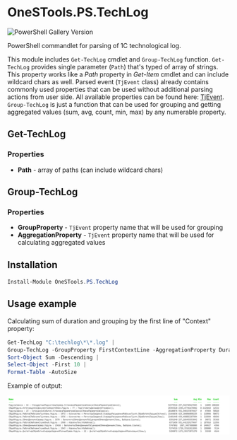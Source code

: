 # OneSTools.PS.TechLog

![PowerShell Gallery Version](https://img.shields.io/powershellgallery/v/OneSTools.PS.TechLog?style=plastic)

PowerShell commandlet for parsing of 1C technological log.  

This module includes `Get-TechLog` cmdlet and `Group-TechLog` function. `Get-TechLog` provides single parameter (`Path`) that's typed of array of strings. This property works like a *Path* property in *Get-Item* cmdlet and can include wildcard chars as well. Parsed event (`TjEvent` class) already contains commonly used properties that can be used without additional parsing actions from user side. All available properties can be found here: [TjEvent](https://github.com/akpaevj/OneSTools.PS.TechLog/blob/master/TjEvent.cs). `Group-TechLog` is just a function that can be used for grouping and getting aggregated values (sum, avg, count, min, max) by any numerable property.

## Get-TechLog
### Properties
- **Path** - array of paths (can include wildcard chars)

## Group-TechLog
### Properties
- **GroupProperty** - `TjEvent` property name that will be used for grouping  
- **AggregationProperty** - `TjEvent` property name that will be used for calculating aggregated values

## Installation

```powershell
Install-Module OneSTools.PS.TechLog
```

## Usage example
Calculating sum of duration and grouping by the first line of "Context" property:
```powershell
Get-TechLog "C:\techlog\*\*.log" |
Group-TechLog -GroupProperty FirstContextLine -AggregationProperty Duration | 
Sort-Object Sum -Descending | 
Select-Object -First 10 |
Format-Table -AutoSize
```
Example of output:

![Alt text](output.png)
